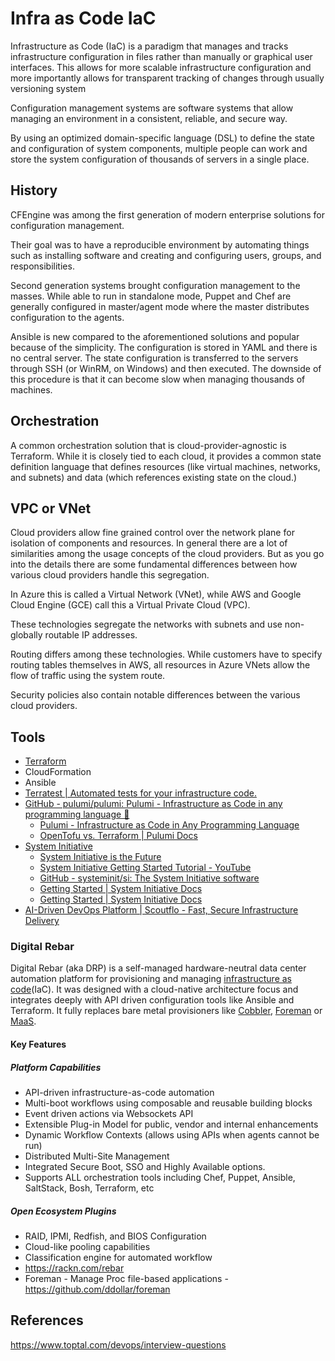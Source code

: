 # Infra as Code IaC

Infrastructure as Code (IaC) is a paradigm that manages and tracks infrastructure configuration in files rather than manually or graphical user interfaces. This allows for more scalable infrastructure configuration and more importantly allows for transparent tracking of changes through usually versioning system

Configuration management systems are software systems that allow managing an environment in a consistent, reliable, and secure way.

By using an optimized domain-specific language (DSL) to define the state and configuration of system components, multiple people can work and store the system configuration of thousands of servers in a single place.

## History

CFEngine was among the first generation of modern enterprise solutions for configuration management.

Their goal was to have a reproducible environment by automating things such as installing software and creating and configuring users, groups, and responsibilities.

Second generation systems brought configuration management to the masses. While able to run in standalone mode, Puppet and Chef are generally configured in master/agent mode where the master distributes configuration to the agents.

Ansible is new compared to the aforementioned solutions and popular because of the simplicity. The configuration is stored in YAML and there is no central server. The state configuration is transferred to the servers through SSH (or WinRM, on Windows) and then executed. The downside of this procedure is that it can become slow when managing thousands of machines.

## Orchestration

A common orchestration solution that is cloud-provider-agnostic is Terraform. While it is closely tied to each cloud, it provides a common state definition language that defines resources (like virtual machines, networks, and subnets) and data (which references existing state on the cloud.)

## VPC or VNet

Cloud providers allow fine grained control over the network plane for isolation of components and resources. In general there are a lot of similarities among the usage concepts of the cloud providers. But as you go into the details there are some fundamental differences between how various cloud providers handle this segregation.

In Azure this is called a Virtual Network (VNet), while AWS and Google Cloud Engine (GCE) call this a Virtual Private Cloud (VPC).

These technologies segregate the networks with subnets and use non-globally routable IP addresses.

Routing differs among these technologies. While customers have to specify routing tables themselves in AWS, all resources in Azure VNets allow the flow of traffic using the system route.

Security policies also contain notable differences between the various cloud providers.

## Tools

- [Terraform](devops/terraform/readme.md)
- CloudFormation
- Ansible
- [Terratest \| Automated tests for your infrastructure code.](https://terratest.gruntwork.io/)
- [GitHub - pulumi/pulumi: Pulumi - Infrastructure as Code in any programming language 🚀](https://github.com/pulumi/pulumi)
	- [Pulumi - Infrastructure as Code in Any Programming Language](https://www.pulumi.com/)
	- [OpenTofu vs. Terraform \| Pulumi Docs](https://www.pulumi.com/docs/iac/concepts/vs/terraform/opentofu/)
- [System Initiative](https://www.systeminit.com/)
	- [System Initiative is the Future](https://www.systeminit.com/blog/system-initiative-is-the-future)
	- [System Initiative Getting Started Tutorial - YouTube](https://www.youtube.com/watch?v=7vrIJmP49IE)
	- [GitHub - systeminit/si: The System Initiative software](https://github.com/systeminit/si)
	- [Getting Started \| System Initiative Docs](https://docs.systeminit.com/tutorials/getting-started)
	- [Getting Started \| System Initiative Docs](https://docs.systeminit.com/tutorials/getting-started)
- [AI-Driven DevOps Platform \| Scoutflo - Fast, Secure Infrastructure Delivery](https://scoutflo.com/)

### Digital Rebar

Digital Rebar (aka DRP) is a self-managed hardware-neutral data center automation platform for provisioning and managing [infrastructure as code](https://rackn.com/2020/03/24/infrastructure-as-code-repost-devops-com/)(IaC). It was designed with a cloud-native architecture focus and integrates deeply with API driven configuration tools like Ansible and Terraform. It fully replaces bare metal provisioners like [Cobbler](https://rackn.com/products/enterprise/cobbler/), [Foreman](https://rackn.com/products/enterprise/foreman/) or [MaaS](https://rackn.com/products/enterprise/maas/).

#### Key Features

##### Platform Capabilities

- API-driven infrastructure-as-code automation
- Multi-boot workflows using composable and reusable building blocks
- Event driven actions via Websockets API
- Extensible Plug-in Model for public, vendor and internal enhancements
- Dynamic Workflow Contexts (allows using APIs when agents cannot be run)
- Distributed Multi-Site Management
- Integrated Secure Boot, SSO and Highly Available options.
- Supports ALL orchestration tools including Chef, Puppet, Ansible, SaltStack, Bosh, Terraform, etc

##### Open Ecosystem Plugins

- RAID, IPMI, Redfish, and BIOS Configuration
- Cloud-like pooling capabilities
- Classification engine for automated workflow
- https://rackn.com/rebar
- Foreman - Manage Proc file-based applications - https://github.com/ddollar/foreman

## References

https://www.toptal.com/devops/interview-questions
